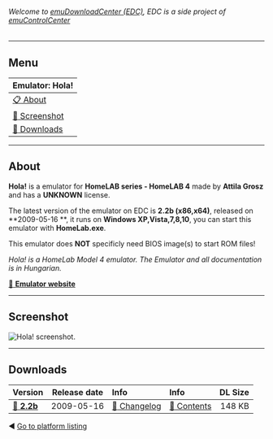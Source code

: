 ###### Welcome to [emuDownloadCenter (EDC)](https://github.com/PhoenixInteractiveNL/emuDownloadCenter/wiki/), EDC is a side project of [emuControlCenter](https://github.com/PhoenixInteractiveNL/emuControlCenter/wiki/)
***
## Menu
| **Emulator: Hola!** |
|:---------|
| [:clipboard: About](#about) |
| [:sunrise: Screenshot](#screenshot) |
| [:floppy_disk: Downloads](#downloads) |
***
## About
**Hola!** is a emulator for **HomeLAB series - HomeLAB 4** made by **Attila Grosz** and has a **UNKNOWN** license.

The latest version of the emulator on EDC is **2.2b (x86,x64)**, released on **2009-05-16 **, it runs on **Windows XP,Vista,7,8,10**, you can start this emulator with **HomeLab.exe**.

This emulator does **NOT** specificly need BIOS image(s) to start ROM files!

_Hola! is a HomeLab Model 4 emulator. The Emulator and all documentation is in Hungarian._

[:link: **Emulator website**](http://gaia.atilia.eu/)
***
## Screenshot
![](https://raw.githubusercontent.com/PhoenixInteractiveNL/emuDownloadCenter/master/hooks/hola/screen.jpg "Hola! screenshot.")
***
## Downloads
| Version  | Release date  | Info       | Info       | DL Size    |
|:---------|:-------------:|:-----------|:-----------|-----------:|
| [:floppy_disk: **2.2b**](https://github.com/PhoenixInteractiveNL/edc-repo0003/raw/master/hola/2.2b.7z) | 2009-05-16 | [:page_facing_up: Changelog](https://github.com/PhoenixInteractiveNL/edc-repo0003/blob/master/hola/2.2b_changelog.txt) | [:mag_right: Contents](https://github.com/PhoenixInteractiveNL/edc-repo0003/blob/master/hola/2.2b_contents.txt) | 148 KB |

:arrow_backward: [Go to platform listing](https://github.com/PhoenixInteractiveNL/emuDownloadCenter/wiki/EDC-Platform-List)
